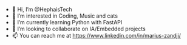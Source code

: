 - 👋 Hi, I’m @HephaisTech
- 👀 I’m interested in Coding, Music and cats
- 🌱 I’m currently learning Python with FastAPI
- 💞️ I’m looking to collaborate on IA/Embedded projects
- 📫 You can reach me at https://www.linkedin.com/in/marius-zandji/

<!---
HephaisTech/HephaisTech is a ✨ special ✨ repository because its `README.md` (this file) appears on your GitHub profile.
You can click the Preview link to take a look at your changes.
--->
